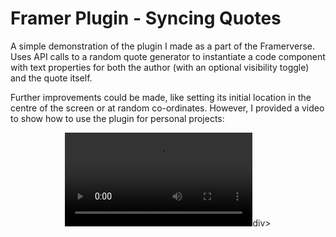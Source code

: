 # Framer Plugin - Syncing Quotes
A simple demonstration of the plugin I made as a part of the Framerverse. Uses API calls to a random quote generator to
instantiate a code component with text properties for both the author (with an optional visibility toggle) and the quote itself.

Further improvements could be made, like setting its initial location in the centre of the screen or at random co-ordinates.
However, I provided a video to show how to use the plugin for personal projects:

<div align="center">
  <video src="https://github.com/user-attachments/assets/890cdec2-0bd7-42eb-a14c-f432c0d8398c" width="300"/>
</video>div>
